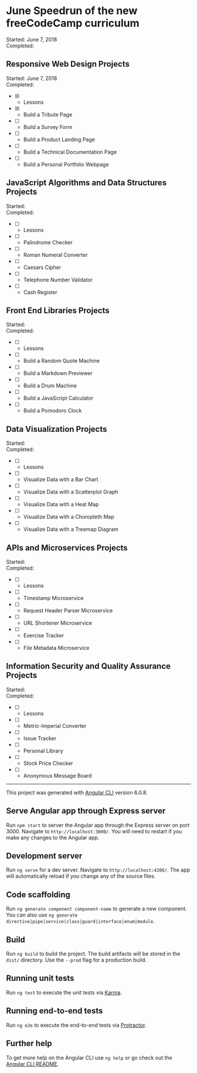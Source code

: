 # June Speedrun of the new freeCodeCamp curriculum

Started: June 7, 2018    
Completed:     


## Responsive Web Design Projects

Started: June 7, 2018    
Completed:     

- [x] - Lessons
- [x] - Build a Tribute Page
- [ ] - Build a Survey Form
- [ ] - Build a Product Landing Page
- [ ] - Build a Technical Documentation Page
- [ ] - Build a Personal Portfolio Webpage

## JavaScript Algorithms and Data Structures Projects

Started:     
Completed:     

- [ ] - Lessons
- [ ] - Palindrome Checker
- [ ] - Roman Numeral Converter
- [ ] - Caesars Cipher
- [ ] - Telephone Number Validator
- [ ] - Cash Register

## Front End Libraries Projects

Started:     
Completed:     

- [ ] - Lessons
- [ ] - Build a Random Quote Machine
- [ ] - Build a Markdown Previewer
- [ ] - Build a Drum Machine
- [ ] - Build a JavaScript Calculator
- [ ] - Build a Pomodoro Clock

## Data Visualization Projects

Started:     
Completed:     

- [ ] - Lessons
- [ ] - Visualize Data with a Bar Chart
- [ ] - Visualize Data with a Scatterplot Graph
- [ ] - Visualize Data with a Heat Map
- [ ] - Visualize Data with a Choropleth Map
- [ ] - Visualize Data with a Treemap Diagram

## APIs and Microservices Projects

Started:     
Completed:     

- [ ] - Lessons
- [ ] - Timestamp Microservice
- [ ] - Request Header Parser Microservice
- [ ] - URL Shortener Microservice
- [ ] - Exercise Tracker
- [ ] - File Metadata Microservice

## Information Security and Quality Assurance Projects

Started:     
Completed:     

- [ ] - Lessons
- [ ] - Metric-Imperial Converter
- [ ] - Issue Tracker
- [ ] - Personal Library
- [ ] - Stock Price Checker
- [ ] - Anonymous Message Board


----------------

This project was generated with [Angular CLI](https://github.com/angular/angular-cli) version 6.0.8.

## Serve Angular app through Express server

Run `npm start` to server the Angular app through the Express server on port 3000. Navigate to `http://localhost:3000/`. You will need to restart if you make any changes to the Angular app.

## Development server

Run `ng serve` for a dev server. Navigate to `http://localhost:4200/`. The app will automatically reload if you change any of the source files.

## Code scaffolding

Run `ng generate component component-name` to generate a new component. You can also use `ng generate directive|pipe|service|class|guard|interface|enum|module`.

## Build

Run `ng build` to build the project. The build artifacts will be stored in the `dist/` directory. Use the `--prod` flag for a production build.

## Running unit tests

Run `ng test` to execute the unit tests via [Karma](https://karma-runner.github.io).

## Running end-to-end tests

Run `ng e2e` to execute the end-to-end tests via [Protractor](http://www.protractortest.org/).

## Further help

To get more help on the Angular CLI use `ng help` or go check out the [Angular CLI README](https://github.com/angular/angular-cli/blob/master/README.md).

